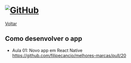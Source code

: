 # [![GitHub](https://user-images.githubusercontent.com/13178261/162545383-b9ef42d9-ceef-42ad-a5a0-3ff39da83a46.png)](https://github.com/filipecancio/melhores-marcas)

[Voltar](https://github.com/filipecancio/melhores-marcas)

## Como desenvolver o app
- Aula 01: Novo app em React Native https://github.com/filipecancio/melhores-marcas/pull/20
